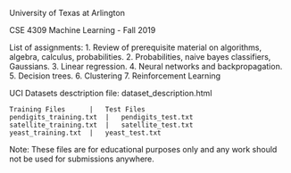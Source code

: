 University of Texas at Arlington

CSE 4309 Machine Learning - Fall 2019

List of assignments:
	1. Review of prerequisite material on algorithms, algebra, calculus, probabilities.
	2. Probabilities, naive bayes classifiers, Gaussians.
	3. Linear regression.
	4. Neural networks and backpropagation.
	5. Decision trees.
	6. Clustering
	7. Reinforcement Learning

UCI Datasets
	desctription file: dataset_description.html
	
	Training Files		|	Test Files
	pendigits_training.txt	|	pendigits_test.txt
	satellite_training.txt	|	satellite_test.txt
	yeast_training.txt	|	yeast_test.txt

Note: These files are for educational purposes only and any work should not be used for submissions anywhere.
